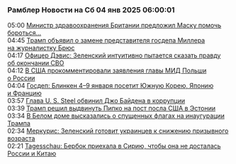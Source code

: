 <h3>Рамблер Новости на Сб 04 янв 2025 06:00:01</h3>
<div class="rssn table">
  <span class="smaller gray hspace">05:00</span>
  <a class="nodecor" href="https://news.rambler.ru/world/54005336-ministr-zdravoohraneniya-britanii-predlozhil-masku-pomoch-borotsya-s-pedofiliey/">Министр здравоохранения Британии предложил Маску помочь бороться...</a>
</div>
<div class="rssn table">
  <span class="smaller gray hspace">04:45</span>
  <a class="nodecor" href="https://news.rambler.ru/world/54005330-tramp-obyavil-o-zamene-predstavitelya-gosdepa-millera-na-zhurnalistku-bryus/">Трамп объявил о замене представителя госдепа Миллера на журналистку Брюс</a>
</div>
<div class="rssn table">
  <span class="smaller gray hspace">04:17</span>
  <a class="nodecor" href="https://news.rambler.ru/world/54005311-ofitser-devis-zelenskiy-intuitivno-pytaetsya-skazat-pravdu-ob-okonchanii-svo/">Офицер Дэвис: Зеленский интуитивно пытается сказать правду об окончании СВО</a>
</div>
<div class="rssn table">
  <span class="smaller gray hspace">04:12</span>
  <a class="nodecor" href="https://news.rambler.ru/world/54005310-v-ssha-prokommentirovali-zayavleniya-glavy-mid-polshi-o-rossii/">В США прокомментировали заявления главы МИД Польши о России</a>
</div>
<div class="rssn table">
  <span class="smaller gray hspace">04:04</span>
  <a class="nodecor" href="https://news.rambler.ru/world/54005300-gosdep-blinken-4-9-yanvarya-posetit-yuzhnuyu-koreyu-yaponiyu-i-frantsiyu/">Госдеп: Блинкен 4–9 января посетит Южную Корею, Японию и Францию</a>
</div>
<div class="rssn table">
  <span class="smaller gray hspace">03:57</span>
  <a class="nodecor" href="https://news.rambler.ru/world/54005287-glava-u-s-steel-obvinil-dzho-baydena-v-korruptsii/">Глава U. S. Steel обвинил Джо Байдена в коррупции</a>
</div>
<div class="rssn table">
  <span class="smaller gray hspace">03:39</span>
  <a class="nodecor" href="https://news.rambler.ru/world/54005283-tramp-reshil-vydvinut-pipko-na-post-posla-ssha-v-estonii/">Трамп решил выдвинуть Пипко на пост посла США в Эстонии</a>
</div>
<div class="rssn table">
  <span class="smaller gray hspace">03:34</span>
  <a class="nodecor" href="https://news.rambler.ru/world/54005284-v-belom-dome-vyskazalis-o-spuschennyh-flagah-na-inauguratsii-trampa/">В Белом доме высказались о спущенных флагах на инаугурации Трампа</a>
</div>
<div class="rssn table">
  <span class="smaller gray hspace">02:34</span>
  <a class="nodecor" href="https://news.rambler.ru/world/54005246-merkuris-zelenskiy-gotovit-ukraintsev-k-snizheniyu-prizyvnogo-vozrasta/">Меркурис: Зеленский готовит украинцев к снижению призывного возраста</a>
</div>
<div class="rssn table">
  <span class="smaller gray hspace">02:21</span>
  <a class="nodecor" href="https://news.rambler.ru/world/54005005-tagesschau-berbok-priehala-v-siriyu-chtoby-ona-ne-dostalas-rossii-i-kitayu/">Tagesschau: Бербок приехала в Сирию, чтобы она не досталась России и Китаю</a>
</div>
